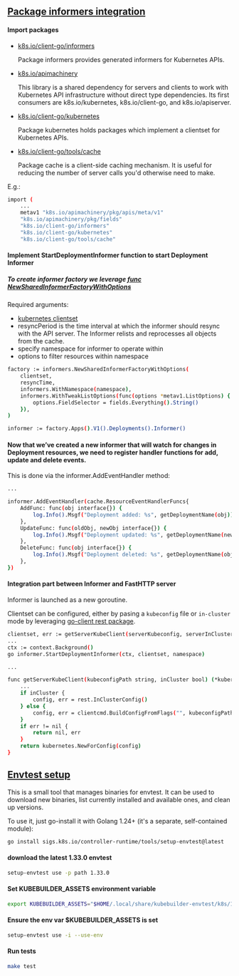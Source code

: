 ## [Package informers integration](https://pkg.go.dev/k8s.io/client-go/informers)

#### Import packages

- [k8s.io/client-go/informers](https://pkg.go.dev/k8s.io/client-go/informers) 

    Package informers provides generated informers for Kubernetes APIs.

- [k8s.io/apimachinery](https://pkg.go.dev/k8s.io/apimachinery) 

    This library is a shared dependency for servers and clients to work with Kubernetes API infrastructure without direct type dependencies. Its first consumers are k8s.io/kubernetes, k8s.io/client-go, and k8s.io/apiserver.

- [k8s.io/client-go/kubernetes](https://pkg.go.dev/k8s.io/client-go/kubernetes)
    
    Package kubernetes holds packages which implement a clientset for Kubernetes APIs.

- [k8s.io/client-go/tools/cache](https://pkg.go.dev/k8s.io/client-go/tools/cache) 

    Package cache is a client-side caching mechanism. It is useful for reducing the number of server calls you'd otherwise need to make.

E.g.:
```sh
import (
    ...
    metav1 "k8s.io/apimachinery/pkg/apis/meta/v1"
    "k8s.io/apimachinery/pkg/fields"
    "k8s.io/client-go/informers"
    "k8s.io/client-go/kubernetes"
    "k8s.io/client-go/tools/cache"
```

#### Implement StartDeploymentInformer function to start Deployment Informer

##### To create informer factory we leverage [func NewSharedInformerFactoryWithOptions](https://pkg.go.dev/k8s.io/client-go/informers#NewSharedInformerFactoryWithOptions)

Required arguments:
- [kubernetes clientset](https://pkg.go.dev/k8s.io/client-go@v0.33.2/kubernetes#Clientset)
- resyncPeriod is the time interval at which the informer should resync with the API server. The Informer relists and reprocesses all objects from the cache.
- specify namespace for informer to operate within
- options to filter resources within namespace
```sh
factory := informers.NewSharedInformerFactoryWithOptions(
    clientset,
    resyncTime,
    informers.WithNamespace(namespace),
    informers.WithTweakListOptions(func(options *metav1.ListOptions) {
        options.FieldSelector = fields.Everything().String()
    }),
)

informer := factory.Apps().V1().Deployments().Informer()
```

#### Now that we’ve created a new informer that will watch for changes in Deployment resources, we need to register handler functions for add, update and delete events. 

This is done via the informer.AddEventHandler method:
```sh
...

informer.AddEventHandler(cache.ResourceEventHandlerFuncs{
    AddFunc: func(obj interface{}) {
        log.Info().Msgf("Deployment added: %s", getDeploymentName(obj))
    },
    UpdateFunc: func(oldObj, newObj interface{}) {
        log.Info().Msgf("Deployment updated: %s", getDeploymentName(newObj))
    },
    DeleteFunc: func(obj interface{}) {
        log.Info().Msgf("Deployment deleted: %s", getDeploymentName(obj))
    },
})
```

#### Integration part between Informer and FastHTTP server

Informer is launched as a new goroutine.

Clientset can be configured, either by pasing a `kubeconfig` file or `in-cluster` mode by leveraging [go-client rest package](https://pkg.go.dev/k8s.io/client-go/rest).
```sh
clientset, err := getServerKubeClient(serverKubeconfig, serverInCluster)
...
ctx := context.Background()
go informer.StartDeploymentInformer(ctx, clientset, namespace)

...

func getServerKubeClient(kubeconfigPath string, inCluster bool) (*kubernetes.Clientset, error) {
	...
	if inCluster {
		config, err = rest.InClusterConfig()
	} else {
		config, err = clientcmd.BuildConfigFromFlags("", kubeconfigPath)
	}
	if err != nil {
		return nil, err
	}
	return kubernetes.NewForConfig(config)
}
```

## [Envtest setup](https://github.com/kubernetes-sigs/controller-runtime/tree/main/tools/setup-envtest)

This is a small tool that manages binaries for envtest. It can be used to download new binaries, list currently installed and available ones, and clean up versions.

To use it, just go-install it with Golang 1.24+ (it's a separate, self-contained module):
```sh
go install sigs.k8s.io/controller-runtime/tools/setup-envtest@latest
```

#### download the latest 1.33.0 envtest
```sh
setup-envtest use -p path 1.33.0
```

#### Set KUBEBUILDER_ASSETS environment variable
```sh
export KUBEBUILDER_ASSETS="$HOME/.local/share/kubebuilder-envtest/k8s/1.33.0-linux-amd64"
```

#### Ensure the env var $KUBEBUILDER_ASSETS is set

```sh
setup-envtest use -i --use-env
```


#### Run tests
```sh
make test
```